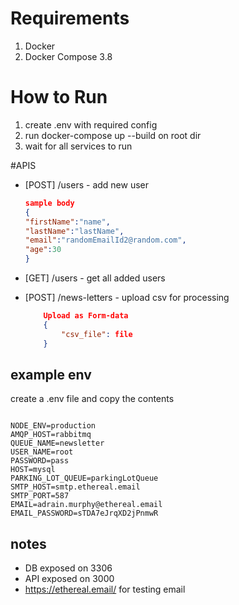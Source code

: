 # Requirements

1. Docker
2. Docker Compose 3.8

# How to Run

1. create .env with required config
2. run docker-compose up --build on root dir
3. wait for all services to run

#APIS

-   [POST] /users - add new user

    ```JSON
    sample body
    {
    "firstName":"name",
    "lastName":"lastName",
    "email":"randomEmailId2@random.com",
    "age":30
    }
    ```

-   [GET] /users - get all added users

-   [POST] /news-letters - upload csv for processing

    ```JSON
        Upload as Form-data
        {
            "csv_file": file
        }
    ```

## example env

create a .env file and copy the contents

```env

NODE_ENV=production
AMQP_HOST=rabbitmq
QUEUE_NAME=newsletter
USER_NAME=root
PASSWORD=pass
HOST=mysql
PARKING_LOT_QUEUE=parkingLotQueue
SMTP_HOST=smtp.ethereal.email
SMTP_PORT=587
EMAIL=adrain.murphy@ethereal.email
EMAIL_PASSWORD=sTDA7eJrqXD2jPnmwR

```

## notes

-   DB exposed on 3306
-   API exposed on 3000
-   https://ethereal.email/ for testing email
